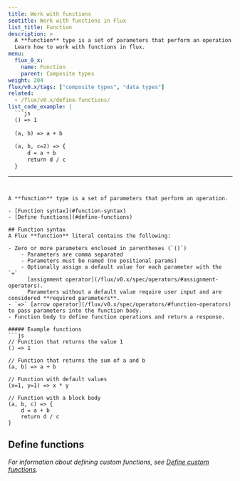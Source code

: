 ```yaml
---
title: Work with functions
seotitle: Work with functions in Flux
list_title: Function
description: >
  A **function** type is a set of parameters that perform an operation.
  Learn how to work with functions in flux.
menu:
  flux_0_x:
    name: Function
    parent: Composite types
weight: 204
flux/v0.x/tags: ["composite types", "data types"]
related:
  - /flux/v0.x/define-functions/
list_code_example: |
  ```js
  () => 1
  
  (a, b) => a + b
  
  (a, b, c=2) => { 
      d = a + b
      return d / c
  }
  ```
---
```


A **function** type is a set of parameters that perform an operation.

- [Function syntax](#function-syntax)
- [Define functions](#define-functions)

## Function syntax
A Flux **function** literal contains the following:

- Zero or more parameters enclosed in parentheses (`()`)
    - Parameters are comma separated
    - Parameters must be named (no positional params)
    - Optionally assign a default value for each parameter with the `=`
      [assignment operator](/flux/v0.x/spec/operators/#assignment-operators).
      Parameters without a default value require user input and are considered **required parameters**.
- `=>` [arrow operator](/flux/v0.x/spec/operators/#function-operators) to pass parameters into the function body.
- Function body to define function operations and return a response.

##### Example functions
```js
// Function that returns the value 1
() => 1

// Function that returns the sum of a and b
(a, b) => a + b

// Function with default values
(x=1, y=1) => x * y

// Function with a block body
(a, b, c) => { 
    d = a + b
    return d / c
}
```

## Define functions
_For information about defining custom functions, see [Define custom functions](/flux/v0.x/define-functions/)._
